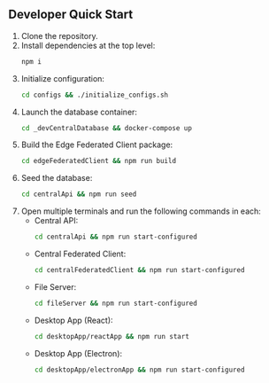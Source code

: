 ## Developer Quick Start

1. Clone the repository.
2. Install dependencies at the top level:
   ```bash
   npm i
   ```
3. Initialize configuration:
   ```bash
   cd configs && ./initialize_configs.sh
   ```
4. Launch the database container:
   ```bash
   cd _devCentralDatabase && docker-compose up
   ```
5. Build the Edge Federated Client package:
   ```bash
   cd edgeFederatedClient && npm run build
   ```
6. Seed the database:
   ```bash
   cd centralApi && npm run seed
   ```
7. Open multiple terminals and run the following commands in each:
   - Central API:
     ```bash
     cd centralApi && npm run start-configured
     ```
   - Central Federated Client:
     ```bash
     cd centralFederatedClient && npm run start-configured
     ```
   - File Server:
     ```bash
     cd fileServer && npm run start-configured
     ```
   - Desktop App (React):
     ```bash
     cd desktopApp/reactApp && npm run start
     ```
   - Desktop App (Electron):
     ```bash
     cd desktopApp/electronApp && npm run start-configured
     ```